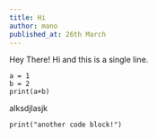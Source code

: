 ```yaml
---
title: Hi
author: mano
published_at: 26th March
---
```


Hey There!
Hi and this is a single line.
```
a = 1
b = 2
print(a+b)
```
alksdjlasjk

```
print("another code block!")
```
